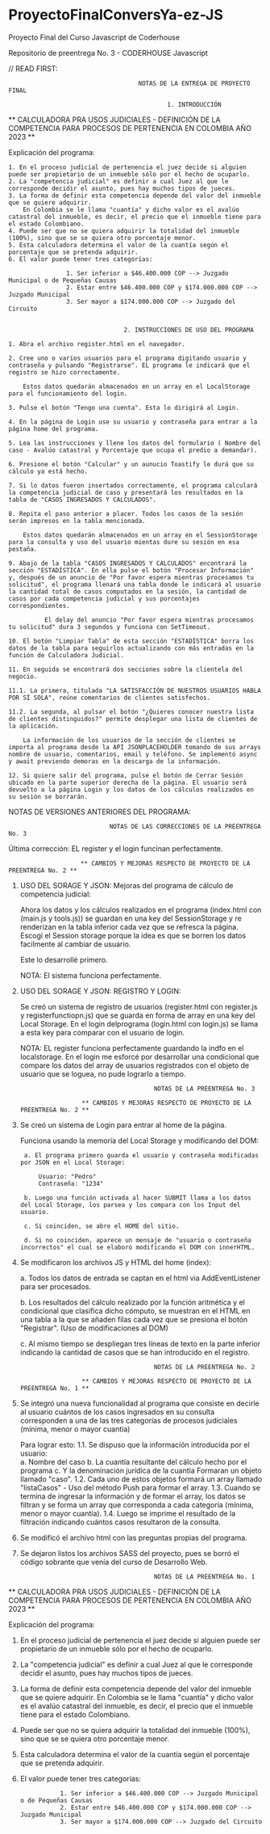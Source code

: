 # ProyectoFinalConversYa-ez-JS
Proyecto Final del Curso Javascript de Coderhouse

Repositorio de preentrega No. 3 - CODERHOUSE Javascript

// READ FIRST:

                                        NOTAS DE LA ENTREGA DE PROYECTO FINAL
        
                                                1. INTRODUCCIÓN

** CALCULADORA PRA USOS JUDICIALES - DEFINICIÓN DE LA COMPETENCIA PARA PROCESOS DE PERTENENCIA EN COLOMBIA AÑO 2023 **

Explicación del programa:

    1. En el proceso judicial de pertenencia el juez decide si alguien puede ser propietario de un inmueble sólo por el hecho de ocuparlo.
    2. La "competencia judicial" es definir a cual Juez al que le corresponde decidir el asunto, pues hay muchos tipos de jueces.
    3. La forma de definir esta competencia depende del valor del inmueble que se quiere adquirir. 
        En Colombia se le llama "cuantía" y dicho valor es el avalúo catastral del inmueble, es decir, el precio que el inmueble tiene para el estado Colombiano.
    4. Puede ser que no se quiera adquirir la totalidad del inmueble (100%), sino que se se quiera otro porcentaje menor.
    5. Esta calculadora determina el valor de la cuantía según el porcentaje que se pretenda adquirir.
    6. El valor puede tener tres categorías: 

                    1. Ser inferior a $46.400.000 COP --> Juzgado Municipal o de Pequeñas Causas
                    2. Estar entre $46.400.000 COP y $174.000.000 COP --> Juzgado Municipal
                    3. Ser mayor a $174.000.000 COP --> Juzgado del Circuito

                                    
                                    2. INSTRUCCIONES DE USO DEL PROGRAMA

    1. Abra el archivo register.html en el navegador.

    2. Cree uno o varios usuarios para el programa digitando usuario y contraseña y pulsando "Registrarse". EL programa le indicará que el registro se hizo correctamente.

        Estos datos quedarán almacenados en un array en el LocalStorage para el funcionamiento del login.

    3. Pulse el botón "Tengo una cuenta". Esta lo dirigirá al Login.

    4. En la página de Login use su usuario y contraseña para entrar a la página home del programa.

    5. Lea las instrucciones y llene los datos del formulario ( Nombre del caso - Avalúo catastral y Porcentaje que ocupa el predio a demandar).

    6. Presione el botón "Calcular" y un aunucio Toastify le durá que su cálculo ya está hecho.

    7. Si lo datos fueron insertados correctamente, el programa calculará la competencia judicial de caso y presentará los resultados en la tabla de "CASOS INGRESADOS Y CALCULADOS".  

    8. Repita el paso anterior a placer. Todos los casos de la sesión serán impresos en la tabla mencionada.

        Estos datos quedarán almacenados en un array en el SessionStorage para la consulta y uso del usuario mientas dure su sesión en esa pestaña.

    9. Abajo de la tabla "CASOS INGRESADOS Y CALCULADOS" encontrará la sección "ESTADÍSTICA". En ella pulse el botón "Procesar Información" y, después de un anuncio de "Por favor espera mientras procesamos tu solicitud", el programa llenará una tabla donde le indicará al usuario la cantidad total de casos computados en la sesión, la cantidad de casos por cada competencia judicial y sus porcentajes correspondientes.

              El delay del anuncio "Por favor espera mientras procesamos tu solicitud" dura 3 segundos y funciona con SetTimeout. 

    10. El botón "Limpiar Tabla" de esta sección "ESTADÍSTICA" borra los datos de la tabla para seguirlos actualizando con más entradas en la función de Calculadora Judicial.

    11. En seguida se encontrará dos secciones sobre la clientela del negocio.
    
    11.1. La primera, titulada "LA SATISFACCIÓN DE NUESTROS USUARIOS HABLA POR SÍ SOLA", reúne comentarios de clientes satisfechos.

    11.2. La segunda, al pulsar el botón "¿Quieres conocer nuestra lista de clientes distinguidos?" permite desplegar una lista de clientes de la aplicación.  
    
        La información de los usuarios de la sección de clientes se importa al programa desde la API JSONPLACEHOLDER tomando de sus arrays nombre de usuario, comentarios, email y teléfono. Se implementó async y await previendo demoras en la descarga de la información.

    12. Si quiere salir del programa, pulse el botón de Cerrar Sesión ubicado en la parte superior derecha de la página. El usuario será devuelto a la página Login y los datos de los cálculos realizados en su sesión se borrarán.    




NOTAS DE VERSIONES ANTERIORES DEL PROGRAMA:

                                NOTAS DE LAS CORRECCIONES DE LA PREENTREGA No. 3

Última corrección: EL register y el login funcinan perfectamente.                                

                        ** CAMBIOS Y MEJORAS RESPECTO DE PROYECTO DE LA PREENTREGA No. 2 **

1. USO DEL SORAGE Y JSON: Mejoras del programa de cálculo de competencia judicial:

     Ahora los datos y los cálculos realizados en el programa (index.html con (main.js y tools.js)) se guardan en una key del SessionStorage y re renderizan en la tabla inferior cada vez que se refresca la página.
    Escogí el Session storage porque la idea es que se borren los datos facilmente al cambiar de usuario. 

    Este lo desarrollé primero.

    NOTA: El sistema funciona perfectamente.

2. USO DEL SORAGE Y JSON: REGISTRO Y LOGIN:

    Se creó un sistema de registro de usuarios (register.html con register.js y registerfunctiopn.js) que se guarda en forma de array en una key del Local Storage.
    En el login delprograma (login.html con login.js) se llama a esta key para comparar con el usuario de login.

    NOTA: EL register funciona perfectamente guardando la indfo en el localstorage.
            En el login me esforcé por desarrollar una condicional que compare los datos del array de usuarios registrados con el objeto de usuario que se loguea, no pude lograrlo a tiempo. 

                                            NOTAS DE LA PREENTREGA No. 3

                        ** CAMBIOS Y MEJORAS RESPECTO DE PROYECTO DE LA PREENTREGA No. 2 **

1. Se creó un sistema de Login para entrar al home de la página. 

    Funciona usando la memoria del Local Storage y modificando del DOM:

        a. El programa primero guarda el usuario y contraseña modificadas por JSON en el Local Storage: 
            
            Usuario: "Pedro" 
            Contraseña: "1234"

        b. Luego una función activada al hacer SUBMIT llama a los datos del Local Storage, los parsea y los compara con los Input del usuario.
        
        c. Si coinciden, se abre el HOME del sitio.
        
        d. Si no coinciden, aparece un mensaje de "usuario o contraseña incorrectos" el cual se elaboró modificando el DOM con innerHTML.

2. Se modificaron los archivos JS y HTML del home (index):

    a. Todos los datos de entrada se captan en el html via AddEventListener para ser procesados.

    b. Los resultados del cálculo realizado por la función aritmética y el condicional que clasifica dicho cómputo, se muestran en el HTML en una tabla a la que se añaden filas cada vez que se presiona el botón "Registrar". (Uso de modificaciones al DOM)

    c. Al mismo tiempo se despliegan tres líneas de texto en la parte inferior indicando la cantidad de casos que se han introducido en el registro.


                                            NOTAS DE LA PREENTREGA No. 2

                        ** CAMBIOS Y MEJORAS RESPECTO DE PROYECTO DE LA PREENTREGA No. 1 **

1. Se integró una nueva funcionalidad al programa que consiste en decirle al usuario cuántos de los casos ingresados en su consulta corresponden a una de las tres categorías de procesos judiciales (mínima, menor o mayor cuantía)

    Para lograr esto:
    1.1. Se dispuso que la información introducida por el usuario:  
        a. Nombre del caso
        b. La cuantía resultante del cálculo hecho por el programa
        c. Y la denominación jurídica de la cuantía
        Formaran un objeto llamado "caso".
    1.2. Cada uno de estos objetos formará un array llamado "listaCasos" - Uso del método Push para formar el array.
    1.3. Cuando se termina de ingresar la información y de formar el array, los datos se filtran y se forma un array que corresponda a cada categoría (mínima, menor o mayor cuantía).
    1.4. Luego se imprime el resultado de la filtración indicando cuántos casos resultaron de la consulta.

2. Se modificó el archivo html con las preguntas propias del programa.

3. Se dejaron listos los archivos SASS del proyecto, pues se borró el código sobrante que venía del curso de    Desarrollo Web.


                                            NOTAS DE LA PREENTREGA No. 1


** CALCULADORA PRA USOS JUDICIALES - DEFINICIÓN DE LA COMPETENCIA PARA PROCESOS DE PERTENENCIA EN COLOMBIA AÑO 2023 **

Explicación del programa:

1. En el proceso judicial de pertenencia el juez decide si alguien puede ser propietario de un inmueble sólo por el hecho de ocuparlo.
2. La "competencia judicial" es definir a cual Juez al que le corresponde decidir el asunto, pues hay muchos tipos de jueces.
3. La forma de definir esta competencia depende del valor del inmueble que se quiere adquirir. 
    En Colombia se le llama "cuantía" y dicho valor es el avalúo catastral del inmueble, es decir, el precio que el inmueble tiene para el estado Colombiano.
4. Puede ser que no se quiera adquirir la totalidad del inmueble (100%), sino que se se quiera otro porcentaje menor.
5. Esta calculadora determina el valor de la cuantía según el porcentaje que se pretenda adquirir.
6. El valor puede tener tres categorías: 

                  1. Ser inferior a $46.400.000 COP --> Juzgado Municipal o de Pequeñas Causas
                  2. Estar entre $46.400.000 COP y $174.000.000 COP --> Juzgado Municipal
                  3. Ser mayor a $174.000.000 COP --> Juzgado del Circuito
